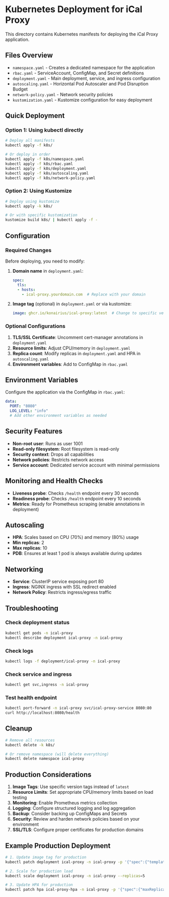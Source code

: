 # Kubernetes Deployment for iCal Proxy

This directory contains Kubernetes manifests for deploying the iCal Proxy application.

## Files Overview

- `namespace.yaml` - Creates a dedicated namespace for the application
- `rbac.yaml` - ServiceAccount, ConfigMap, and Secret definitions
- `deployment.yaml` - Main deployment, service, and ingress configuration
- `autoscaling.yaml` - Horizontal Pod Autoscaler and Pod Disruption Budget
- `network-policy.yaml` - Network security policies
- `kustomization.yaml` - Kustomize configuration for easy deployment

## Quick Deployment

### Option 1: Using kubectl directly

```bash
# Deploy all manifests
kubectl apply -f k8s/

# Or deploy in order
kubectl apply -f k8s/namespace.yaml
kubectl apply -f k8s/rbac.yaml
kubectl apply -f k8s/deployment.yaml
kubectl apply -f k8s/autoscaling.yaml
kubectl apply -f k8s/network-policy.yaml
```

### Option 2: Using Kustomize

```bash
# Deploy using kustomize
kubectl apply -k k8s/

# Or with specific kustomization
kustomize build k8s/ | kubectl apply -f -
```

## Configuration

### Required Changes

Before deploying, you need to modify:

1. **Domain name** in `deployment.yaml`:
   ```yaml
   spec:
     tls:
     - hosts:
       - ical-proxy.yourdomain.com  # Replace with your domain
   ```

2. **Image tag** (optional) in `deployment.yaml` or via kustomize:
   ```yaml
   image: ghcr.io/konairius/ical-proxy:latest  # Change to specific version
   ```

### Optional Configurations

1. **TLS/SSL Certificate**: Uncomment cert-manager annotations in `deployment.yaml`
2. **Resource limits**: Adjust CPU/memory in `deployment.yaml`
3. **Replica count**: Modify replicas in `deployment.yaml` and HPA in `autoscaling.yaml`
4. **Environment variables**: Add to ConfigMap in `rbac.yaml`

## Environment Variables

Configure the application via the ConfigMap in `rbac.yaml`:

```yaml
data:
  PORT: "8080"
  LOG_LEVEL: "info"
  # Add other environment variables as needed
```

## Security Features

- **Non-root user**: Runs as user 1001
- **Read-only filesystem**: Root filesystem is read-only
- **Security context**: Drops all capabilities
- **Network policies**: Restricts network access
- **Service account**: Dedicated service account with minimal permissions

## Monitoring and Health Checks

- **Liveness probe**: Checks `/health` endpoint every 30 seconds
- **Readiness probe**: Checks `/health` endpoint every 10 seconds
- **Metrics**: Ready for Prometheus scraping (enable annotations in deployment)

## Autoscaling

- **HPA**: Scales based on CPU (70%) and memory (80%) usage
- **Min replicas**: 2
- **Max replicas**: 10
- **PDB**: Ensures at least 1 pod is always available during updates

## Networking

- **Service**: ClusterIP service exposing port 80
- **Ingress**: NGINX ingress with SSL redirect enabled
- **Network Policy**: Restricts ingress/egress traffic

## Troubleshooting

### Check deployment status
```bash
kubectl get pods -n ical-proxy
kubectl describe deployment ical-proxy -n ical-proxy
```

### Check logs
```bash
kubectl logs -f deployment/ical-proxy -n ical-proxy
```

### Check service and ingress
```bash
kubectl get svc,ingress -n ical-proxy
```

### Test health endpoint
```bash
kubectl port-forward -n ical-proxy svc/ical-proxy-service 8080:80
curl http://localhost:8080/health
```

## Cleanup

```bash
# Remove all resources
kubectl delete -k k8s/

# Or remove namespace (will delete everything)
kubectl delete namespace ical-proxy
```

## Production Considerations

1. **Image Tags**: Use specific version tags instead of `latest`
2. **Resource Limits**: Set appropriate CPU/memory limits based on load testing
3. **Monitoring**: Enable Prometheus metrics collection
4. **Logging**: Configure structured logging and log aggregation
5. **Backup**: Consider backing up ConfigMaps and Secrets
6. **Security**: Review and harden network policies based on your environment
7. **SSL/TLS**: Configure proper certificates for production domains

## Example Production Deployment

```bash
# 1. Update image tag for production
kubectl patch deployment ical-proxy -n ical-proxy -p '{"spec":{"template":{"spec":{"containers":[{"name":"ical-proxy","image":"ghcr.io/konairius/ical-proxy:v1.0.0"}]}}}}'

# 2. Scale for production load
kubectl scale deployment ical-proxy -n ical-proxy --replicas=5

# 3. Update HPA for production
kubectl patch hpa ical-proxy-hpa -n ical-proxy -p '{"spec":{"maxReplicas":20}}'
```
